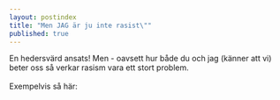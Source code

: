 ```yaml
---
layout: postindex
title: "Men JAG är ju inte rasist\""
published: true
---
```



En hedersvärd ansats! Men - oavsett hur både du och jag (känner att vi) beter oss så verkar rasism vara ett stort problem. <br><br>Exempelvis så här:
